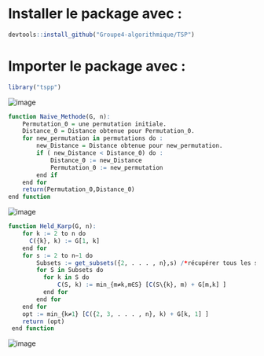 # Installer le package avec : 
```R
devtools::install_github("Groupe4-algorithmique/TSP")
```
# Importer le package avec :
```R
library("tspp")
```


![image](https://drive.google.com/uc?export=view&id=1Gs2HnqyS3a49NCl7rAMmXHEOiqrIGBsI)
```R
function Naive_Methode(G, n):
    Permutation_0 = une permutation initiale.
    Distance_0 = Distance obtenue pour Permutation_0. 
    for new_permutation in permutations do :
        new_Distance = Distance obtenue pour new_permutation.
        if ( new_Distance < Distance_0) do :
            Distance_0 := new_Distance
            Permutation_0 := new_permutation
        end if
    end for
    return(Permutation_0,Distance_0)  
end function 
```

![image](https://drive.google.com/uc?export=view&id=1XmNh7Sz7Jf0X7x19JKtBGu_j6UVtAI5G)

```R
function Held_Karp(G, n):
    for k := 2 to n do 
      C({k}, k) := G[1, k] 
    end for 
    for s := 2 to n−1 do 
        Subsets := get_subsets({2, . . . , n},s) /*récupérer tous les sous-groupes de taille s du groupe {2,. .,n} */
        for S in Subsets do 
          for k in S do 
              C(S, k) := min_{m≠k,m∈S} [C(S\{k}, m) + G[m,k] ]
          end for 
        end for 
    end for 
    opt := min_{k≠1} [C({2, 3, . . . , n}, k) + G[k, 1] ] 
    return (opt) 
 end function 
```
![image](https://drive.google.com/uc?export=view&id=146mzXEs1PokHImDgDCpSOnZVqiqi9eoO)


